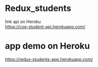 # Redux_students
link api on Heroku </br>
https://coe-student-api.herokuapp.com/
# app demo on Heroku
https://redux-students-app.herokuapp.com/
